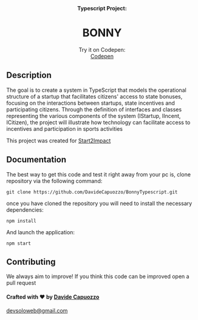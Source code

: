 <div align="center">
  <strong>Typescript Project:</strong>
</div>

<div align="center" width="100px">
    <h1>BONNY</h1>
</div>

<div align="center">
  Try it on Codepen: <br>
  <a href="https://codepen.io/Davide-Capuozzo/pen/GRbxEGB?editors=1112">Codepen</a>
</div>



## Description

The goal is to create a system in TypeScript that models the operational structure of a startup 
that facilitates citizens' access to state bonuses, focusing on the interactions between startups, 
state incentives and participating citizens. Through the definition of interfaces and classes representing 
the various components of the system (IStartup, IIncent, ICitizen), the project will illustrate how technology can 
facilitate access to incentives and participation in sports activities

This project was created for [Start2Impact](https://www.start2impact.it/)


## Documentation

The best way to get this code and test it right away from your pc is, 
clone repository via the following command:

`git clone https://github.com/DavideCapuozzo/BonnyTypescript.git`

once you have cloned the repository you will need to install the necessary dependencies:

`npm install`

And launch the application:

`npm start`


## Contributing

We always aim to improve! If you think this code can be improved open a pull request

#### Crafted with ❤️ by [Davide Capuozzo](https://www.linkedin.com/in/davide-capuozzo-8468682a3/)

devsoloweb@gmail.com
